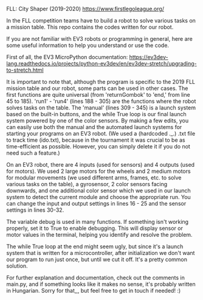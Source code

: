 FLL: City Shaper (2019-2020)
https://www.firstlegoleague.org/

In the FLL competition teams have to build a robot to solve various tasks on a mission table.
This repo contains the codes written for our robot.


If you are not familiar with EV3 robots or programming in general, here are some useful information to help you understand or use the code.

First of all, the EV3 MicroPython documentation: https://ev3dev-lang.readthedocs.io/projects/python-ev3dev/en/ev3dev-stretch/upgrading-to-stretch.html

It is important to note that, although the program is specific to the 2019 FLL mission table and our robot, some parts can be used in other cases. The first functions are quite universal (from 'returnGombok' to 'end,' from line 45 to 185). 'run1' - 'run4' (lines 188 - 305) are the functions where the robot solves tasks on the table. The 'manual' (lines 309 - 345) is a launch system based on the built-in buttons, and the while True loop is our final launch system powered by one of the color sensors. By making a few edits, you can easily use both the manual and the automated launch systems for starting your programs on an EV3 robot. (We used a (hardcoded ._.) .txt file to track time (ido.txt), because in the tournament it was crucial to be as time-efficient as possible. However, you can simply delete it if you do not need such a feature.)

On an EV3 robot, there are 4 inputs (used for sensors) and 4 outputs (used for motors). We used 2 large motors for the wheels and 2 medium motors for modular movements (we used different arms, frames, etc. to solve various tasks on the table), a gyrosensor, 2 color sensors facing downwards, and one additional color sensor which we used in our launch system to detect the current module and choose the appropriate run.
You can change the input and output settings in lines 16 - 25 and the sensor settings in lines 30-32.

The variable debug is used in many functions. If something isn't working properly, set it to True to enable debugging. This will display sensor or motor values in the terminal, helping you identify and resolve the problem.

The while True loop at the end might seem ugly, but since it's a launch system that is written for a microcontroller, after initialization we don't want our program to run just once, but until we cut it off. It's a pretty common solution.

For further explanation and documentation, check out the comments in main.py, and if something looks like it makes no sense, it's probably written in Hungarian. Sorry for that,,, but feel free to get in touch if needed! :)
